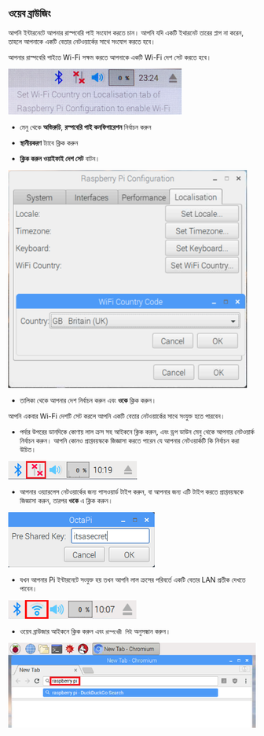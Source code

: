 ## ওয়েব ব্রাউজিং

আপনি ইন্টারনেটে আপনার রাস্পবেরি পাই সংযোগ করতে চান। আপনি যদি একটি ইথারনেট তারের প্লাগ না করেন, তাহলে আপনাকে একটি বেতার নেটওয়ার্কের সাথে সংযোগ করতে হবে।

আপনার রাস্পবেরি পাইতে Wi-Fi সক্ষম করতে আপনাকে একটি Wi-Fi দেশ সেট করতে হবে।

![ওয়াইফাই দেশ সেট](images/pi-set-wifi-country.png)

+ মেনু থেকে **অভিরুচি**, **রস্পবেরি পাই কনফিগারেশন** নির্বাচন করুন

+ **স্থানীয়করণ** ট্যাবে ক্লিক করুন

+ **ক্লিক করুন ওয়াইফাই দেশ সেট** বাটন।

![ওয়াইফাই দেশ নির্বাচন করুন](images/pi-select-wifi-country.png)

+ তালিকা থেকে আপনার দেশ নির্বাচন করুন এবং **ওকে** ক্লিক করুন।

আপনি একবার Wi-Fi দেশটি সেট করলে আপনি একটি বেতার নেটওয়ার্কের সাথে সংযুক্ত হতে পারবেন।

+ পর্দার উপরের ডানদিকে কোণায় লাল ক্রস সহ আইকনে ক্লিক করুন, এবং ড্রপ ডাউন মেনু থেকে আপনার নেটওয়ার্ক নির্বাচন করুন। আপনি কোনও প্রাপ্তবয়স্ককে জিজ্ঞাসা করতে পারেন যে আপনার নেটওয়ার্কটি কি নির্বাচন করা উচিত।

![কোন ওয়াইফাই](images/no-wifi.png)

+ আপনার ওয়্যারলেস নেটওয়ার্কের জন্য পাসওয়ার্ড টাইপ করুন, বা আপনার জন্য এটি টাইপ করতে প্রাপ্তবয়স্ককে জিজ্ঞাসা করুন, তারপর **ওকে** এ ক্লিক করুন।

![পাসওয়ার্ড টাইপ করুন](images/type-password.png)

+ যখন আপনার Pi ইন্টারনেটে সংযুক্ত হয় তখন আপনি লাল ক্রসের পরিবর্তে একটি বেতার LAN প্রতীক দেখতে পাবেন।

![স্ক্রিনশট](images/pi-wifi.png)

+ ওয়েব ব্রাউজার আইকনে ক্লিক করুন এবং `রাস্পবেরী পিই` অনুসন্ধান করুন।

![স্ক্রিনশট](images/pi-browser.png)